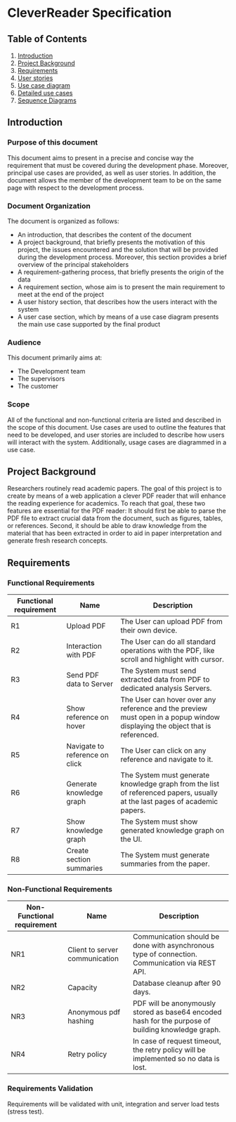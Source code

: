 # CleverReader Specification

## Table of Contents

1. [Introduction](#introduction)
2. [Project Background](#project-background)
3. [Requirements](#requirements)
4. [User stories](#)
5. [Use case diagram](#)
6. [Detailed use cases](#)
7. [Sequence Diagrams](#)


## Introduction

### Purpose of this document
This document aims to present in a precise and concise way the requirement that must be covered during the development phase. Moreover, principal use cases are provided, as well as user stories. In addition, the document allows the member of the development team to be on the same page with respect to the development process.

### Document Organization
The document is organized as follows:
- An introduction, that describes the content of the document
- A project background, that briefly presents the motivation of this project, the issues encountered and the solution that will be provided during the development process. Moreover, this section provides a brief overview of the principal stakeholders
- A requirement-gathering process, that briefly presents the origin of the data
- A requirement section, whose aim is to present the main requirement to meet at the end of the project
- A user history section, that describes how the users interact with the system
- A user case section, which by means of a use case diagram presents the main use case supported by the final product

### Audience
This document primarily aims at:
- The Development team
- The supervisors
- The customer

### Scope
All of the functional and non-functional criteria are listed and described in the scope of this document. Use cases are used to outline the features that need to be developed, and user stories are included to describe how users will interact with the system. Additionally, usage cases are diagrammed in a use case.

## Project Background

Researchers routinely read academic papers. The goal of this project is to create by means of a web application a clever PDF reader that will enhance the reading experience for academics.
To reach that goal, these two features are essential for the PDF reader: It should first be able to parse the PDF file to extract crucial data from the document, such as figures, tables, or references. Second, it should be able to draw knowledge from the material that has been extracted in order to aid in paper interpretation and generate fresh research concepts.

## Requirements

### Functional Requirements

| Functional requirement      | Name | Description |
| ----------- | ----------- | ----------- |
| R1      | Upload PDF       | The User can upload PDF from their own device. |
| R2   | Interaction with PDF | The User can do all standard operations with the PDF, like scroll and highlight with cursor. |
| R3      | Send PDF data to Server | The System must send extracted data from PDF to dedicated analysis Servers. |
| R4   | Show reference on hover | The User can hover over any reference and the preview must open in a popup window displaying the object that is referenced. |
| R5      | Navigate to reference on click | The User can click on any reference and navigate to it. |
| R6      | Generate knowledge graph    | The System must generate knowledge graph from the list of referenced papers, usually at the last pages of academic papers. |
| R7      | Show knowledge graph | The System must show generated knowledge graph on the UI. |
| R8      | Create section summaries | The System must generate summaries from the paper. |

### Non-Functional Requirements

| Non-Functional requirement      | Name | Description |
| ----------- | ----------- | ----------- |
| NR1      | Client to server communication | Communication should be done with asynchronous type of connection. Communication via REST API. |
| NR2   | Capacity | Database cleanup after 90 days. |
| NR3      | Anonymous pdf hashing | PDF will be anonymously stored as base64 encoded hash for the purpose of building knowledge graph. |
| NR4   | Retry policy | In case of request timeout, the retry policy will be implemented so no data is lost. |


### Requirements Validation
Requirements will be validated with unit, integration and server load tests (stress test).

